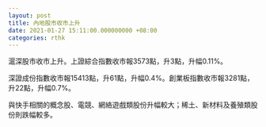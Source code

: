 ```yaml
---
layout: post
title: 內地股市收市上升
date: 2021-01-27 15:11:00.000000000 +08:00
categories: rthk
---
```


滬深股市收市上升。上證綜合指數收市報3573點，升3點，升幅0.11%。

深證成份指數收市報15413點，升61點，升幅0.4%。創業板指數收市報3281點，升22點，升幅0.7%。

與快手相關的概念股、電競、網絡遊戲類股份升幅較大；稀土、新材料及養殖類股份則跌幅較多。
